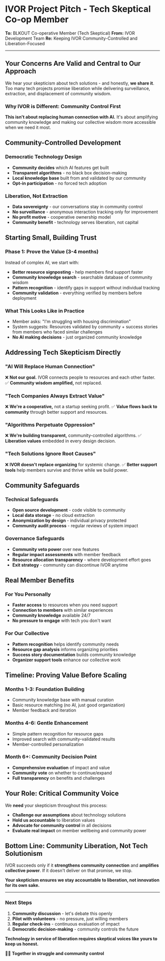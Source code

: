 # IVOR Project Pitch - Tech Skeptical Co-op Member

**To:** BLKOUT Co-operative Member (Tech Skeptical)
**From:** IVOR Development Team
**Re:** Keeping IVOR Community-Controlled and Liberation-Focused

---

## **Your Concerns Are Valid and Central to Our Approach**

We hear your skepticism about tech solutions - and honestly, **we share it**. Too many tech projects promise liberation while delivering surveillance, extraction, and displacement of community wisdom.

### **Why IVOR is Different: Community Control First**

**This isn't about replacing human connection with AI.** It's about amplifying community knowledge and making our collective wisdom more accessible when we need it most.

## **Community-Controlled Development**

### **Democratic Technology Design**
- **Community decides** which AI features get built
- **Transparent algorithms** - no black box decision-making
- **Local knowledge base** built from and validated by our community
- **Opt-in participation** - no forced tech adoption

### **Liberation, Not Extraction**
- **Data sovereignty** - our conversations stay in community control
- **No surveillance** - anonymous interaction tracking only for improvement
- **No profit motive** - cooperative ownership model
- **Community benefit** - technology serves liberation, not capital

## **Starting Small, Building Trust**

### **Phase 1: Prove the Value** (3-4 months)
Instead of complex AI, we start with:
- **Better resource signposting** - help members find support faster
- **Community knowledge search** - searchable database of community wisdom
- **Pattern recognition** - identify gaps in support without individual tracking
- **Community validation** - everything verified by members before deployment

### **What This Looks Like in Practice**
- Member asks: "I'm struggling with housing discrimination"
- System suggests: Resources validated by community + success stories from members who faced similar challenges
- **No AI making decisions** - just organized community knowledge

## **Addressing Tech Skepticism Directly**

### **"AI Will Replace Human Connection"**
❌ **Not our goal.** IVOR connects people to resources and each other faster.
✅ **Community wisdom amplified,** not replaced.

### **"Tech Companies Always Extract Value"**
❌ **We're a cooperative,** not a startup seeking profit.
✅ **Value flows back to community** through better support and resources.

### **"Algorithms Perpetuate Oppression"**
❌ **We're building transparent,** community-controlled algorithms.
✅ **Liberation values** embedded in every design decision.

### **"Tech Solutions Ignore Root Causes"**
❌ **IVOR doesn't replace organizing** for systemic change.
✅ **Better support tools** help members survive and thrive while we build power.

## **Community Safeguards**

### **Technical Safeguards**
- **Open source development** - code visible to community
- **Local data storage** - no cloud extraction
- **Anonymization by design** - individual privacy protected
- **Community audit process** - regular reviews of system impact

### **Governance Safeguards**
- **Community veto power** over new features
- **Regular impact assessments** with member feedback
- **Resource allocation transparency** - where development effort goes
- **Exit strategy** - community can discontinue IVOR anytime

## **Real Member Benefits**

### **For You Personally**
- **Faster access** to resources when you need support
- **Connection to members** with similar experiences
- **Community knowledge** available 24/7
- **No pressure to engage** with tech you don't want

### **For Our Collective**
- **Pattern recognition** helps identify community needs
- **Resource gap analysis** informs organizing priorities
- **Success story documentation** builds community knowledge
- **Organizer support tools** enhance our collective work

## **Timeline: Proving Value Before Scaling**

### **Months 1-3: Foundation Building**
- Community knowledge base with manual curation
- Basic resource matching (no AI, just good organization)
- Member feedback and iteration

### **Months 4-6: Gentle Enhancement**
- Simple pattern recognition for resource gaps
- Improved search with community-validated results
- Member-controlled personalization

### **Month 6+: Community Decision Point**
- **Comprehensive evaluation** of impact and value
- **Community vote** on whether to continue/expand
- **Full transparency** on benefits and challenges

## **Your Role: Critical Community Voice**

We **need** your skepticism throughout this process:

- **Challenge our assumptions** about technology solutions
- **Hold us accountable** to liberation values
- **Advocate for community control** in all decisions
- **Evaluate real impact** on member wellbeing and community power

## **Bottom Line: Community Liberation, Not Tech Solutionism**

IVOR succeeds only if it **strengthens community connection** and **amplifies collective power**. If it doesn't deliver on that promise, we stop.

**Your skepticism ensures we stay accountable to liberation, not innovation for its own sake.**

---

### **Next Steps**
1. **Community discussion** - let's debate this openly
2. **Pilot with volunteers** - no pressure, just willing members
3. **Regular check-ins** - continuous evaluation of impact
4. **Democratic decision-making** - community controls the future

**Technology in service of liberation requires skeptical voices like yours to keep us honest.**

✊🏿 **Together in struggle and community control**